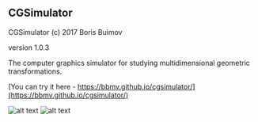 ## CGSimulator
CGSimulator (c) 2017 Boris Buimov

version 1.0.3

The computer graphics simulator for studying multidimensional geometric transformations.

[You can try it here - https://bbmv.github.io/cgsimulator/](https://bbmv.github.io/cgsimulator/)

![alt text](https://bbmv.github.io/cgsimulator/images/2d.png "2-D Transformations")
![alt text](https://bbmv.github.io/cgsimulator/images/3d.png "3-D Transformations")


